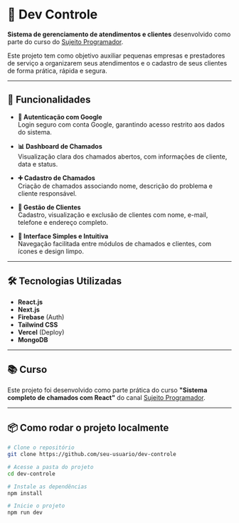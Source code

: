 # 📘 Dev Controle

**Sistema de gerenciamento de atendimentos e clientes** desenvolvido como parte do curso do [Sujeito Programador](https://sujeitoprogramador.com).

Este projeto tem como objetivo auxiliar pequenas empresas e prestadores de serviço a organizarem seus atendimentos e o cadastro de seus clientes de forma prática, rápida e segura.

---

## 🚀 Funcionalidades

- **🔐 Autenticação com Google**  
  Login seguro com conta Google, garantindo acesso restrito aos dados do sistema.

- **📊 Dashboard de Chamados**  
  Visualização clara dos chamados abertos, com informações de cliente, data e status.

- **➕ Cadastro de Chamados**  
  Criação de chamados associando nome, descrição do problema e cliente responsável.

- **👥 Gestão de Clientes**  
  Cadastro, visualização e exclusão de clientes com nome, e-mail, telefone e endereço completo.

- **🧭 Interface Simples e Intuitiva**  
  Navegação facilitada entre módulos de chamados e clientes, com ícones e design limpo.

---

## 🛠️ Tecnologias Utilizadas

- **React.js**
- **Next.js**
- **Firebase** (Auth)
- **Tailwind CSS**
- **Vercel** (Deploy)
- **MongoDB**

---

## 📚 Curso

Este projeto foi desenvolvido como parte prática do curso **"Sistema completo de chamados com React"** do canal [Sujeito Programador](https://youtube.com/sujeitoprogramador).

---

## 📦 Como rodar o projeto localmente

```bash
# Clone o repositório
git clone https://github.com/seu-usuario/dev-controle

# Acesse a pasta do projeto
cd dev-controle

# Instale as dependências
npm install

# Inicie o projeto
npm run dev
